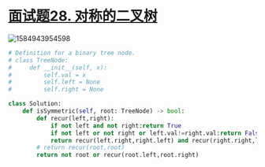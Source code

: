 # [面试题28. 对称的二叉树](https://leetcode-cn.com/problems/dui-cheng-de-er-cha-shu-lcof/)

![1584943954598](C:\Users\75043\AppData\Roaming\Typora\typora-user-images\1584943954598.png)



```python
# Definition for a binary tree node.
# class TreeNode:
#     def __init__(self, x):
#         self.val = x
#         self.left = None
#         self.right = None

class Solution:
    def isSymmetric(self, root: TreeNode) -> bool:
        def recur(left,right):
            if not left and not right:return True
            if not left or not right or left.val!=right.val:return False
            return recur(left.right,right.left) and recur(right.right,left.left)
        # return recur(root,root)
        return not root or recur(root.left,root.right)
```

